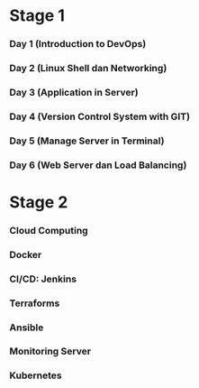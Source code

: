 # Stage 1
### Day 1 (Introduction to DevOps)
### Day 2 (Linux Shell dan Networking)
### Day 3 (Application in Server)
### Day 4 (Version Control System with GIT)
### Day 5 (Manage Server in Terminal)
### Day 6 (Web Server dan Load Balancing)

# Stage 2
### Cloud Computing
### Docker
### CI/CD: Jenkins
### Terraforms
### Ansible
### Monitoring Server
### Kubernetes
